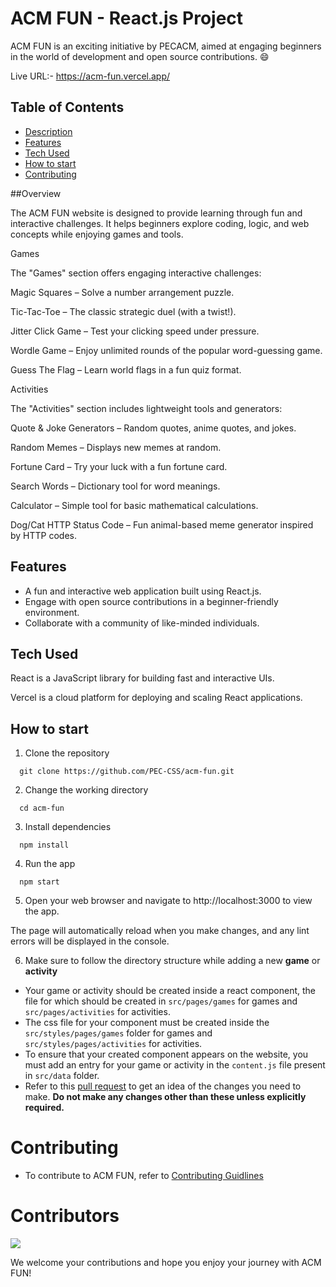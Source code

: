 # ACM FUN - React.js Project

ACM FUN is an exciting initiative by PECACM, aimed at engaging beginners in the world of development and open source contributions. 😄

Live URL:- https://acm-fun.vercel.app/

## Table of Contents

- [Description](#acm-fun---reactjs-project)
- [Features](#features)
- [Tech Used](#tech-used)
- [How to start](#how-to-start)
- [Contributing](#contributing)

##Overview

The ACM FUN website is designed to provide learning through fun and interactive challenges. It helps beginners explore coding, logic, and web concepts while enjoying games and tools.

Games

The "Games" section offers engaging interactive challenges:

Magic Squares – Solve a number arrangement puzzle.

Tic-Tac-Toe – The classic strategic duel (with a twist!).

Jitter Click Game – Test your clicking speed under pressure.

Wordle Game – Enjoy unlimited rounds of the popular word-guessing game.

Guess The Flag – Learn world flags in a fun quiz format.

Activities

The "Activities" section includes lightweight tools and generators:

Quote & Joke Generators – Random quotes, anime quotes, and jokes.

Random Memes – Displays new memes at random.

Fortune Card – Try your luck with a fun fortune card.

Search Words – Dictionary tool for word meanings.

Calculator – Simple tool for basic mathematical calculations.

Dog/Cat HTTP Status Code – Fun animal-based meme generator inspired by HTTP codes.

## Features

- A fun and interactive web application built using React.js.
- Engage with open source contributions in a beginner-friendly environment.
- Collaborate with a community of like-minded individuals.

## Tech Used

React is a JavaScript library for building fast and interactive UIs.

Vercel is a cloud platform for deploying and scaling React applications.

## How to start

1. Clone the repository

```
  git clone https://github.com/PEC-CSS/acm-fun.git
```

2. Change the working directory

```
  cd acm-fun
```

3. Install dependencies

```
  npm install
```

4. Run the app

```
  npm start
```

5. Open your web browser and navigate to http://localhost:3000 to view the app.

The page will automatically reload when you make changes, and any lint errors will be displayed in the console.

6. Make sure to follow the directory structure while adding a new **game** or **activity**
 - Your game or activity should be created inside a react component, the file for which should be created in `src/pages/games` for games and `src/pages/activities` for activities.
 - The css file for your component must be created inside the `src/styles/pages/games` folder for games and `src/styles/pages/activities` for activities.
 - To ensure that your created component appears on the website, you must add an entry for your game or activity in the `content.js` file present in `src/data` folder.
 - Refer to this [pull request](https://github.com/PEC-CSS/acm-fun/pull/37/files) to get an idea of the changes you need to make. **Do not make any changes other than these unless explicitly required.**

# Contributing

- To contribute to ACM FUN, refer to [Contributing Guidlines](./Contributing.md)

# Contributors

<a href="https://github.com/PEC-CSS/acm-fun/graphs/contributors">
  <img src="https://contrib.rocks/image?repo=PEC-CSS/acm-fun" />
</a>

<br>

We welcome your contributions and hope you enjoy your journey with ACM FUN!
